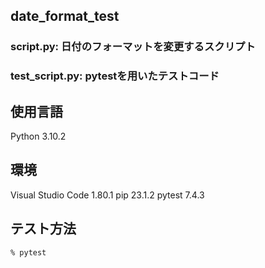 ## date_format_test
### script.py: 日付のフォーマットを変更するスクリプト
### test_script.py: pytestを用いたテストコード

## 使用言語
Python 3.10.2

## 環境
Visual Studio Code 1.80.1
pip 23.1.2
pytest 7.4.3
## テスト方法
```
% pytest
```
